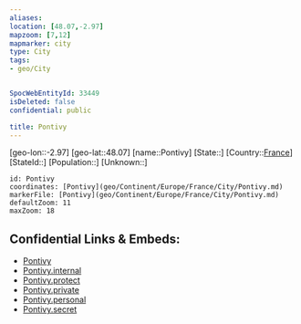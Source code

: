 ```yaml
---
aliases: 
location: [48.07,-2.97]
mapzoom: [7,12] 
mapmarker: city 
type: City
tags:
- geo/City


SpocWebEntityId: 33449
isDeleted: false
confidential: public

title: Pontivy
---
```

[geo-lon::-2.97]
[geo-lat::48.07]
[name::Pontivy]
[State::]
[Country::[France](geo/Continent/Europe/France.md)]
[StateId::]
[Population::]
[Unknown::]


```leaflet
id: Pontivy
coordinates: [Pontivy](geo/Continent/Europe/France/City/Pontivy.md)
markerFile: [Pontivy](geo/Continent/Europe/France/City/Pontivy.md)
defaultZoom: 11 
maxZoom: 18
```


## Confidential Links & Embeds: 
- [Pontivy](../../../../../../_public/geo/Continent/Europe/France/City/Pontivy.md) 
- [Pontivy.internal](../../../../../../_internal/geo/Continent/Europe/France/City/Pontivy.internal.md) 
- [Pontivy.protect](../../../../../../_protect/geo/Continent/Europe/France/City/Pontivy.protect.md) 
- [Pontivy.private](../../../../../../_private/geo/Continent/Europe/France/City/Pontivy.private.md) 
- [Pontivy.personal](../../../../../../_personal/geo/Continent/Europe/France/City/Pontivy.personal.md) 
- [Pontivy.secret](../../../../../../_secret/geo/Continent/Europe/France/City/Pontivy.secret.md) 
